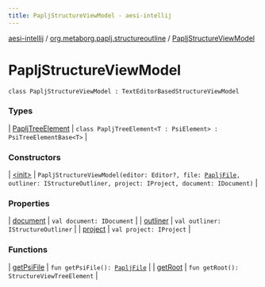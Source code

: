 ```yaml
---
title: PapljStructureViewModel - aesi-intellij
---
```


[aesi-intellij](../../index.html) / [org.metaborg.paplj.structureoutline](../index.html) / [PapljStructureViewModel](.)

# PapljStructureViewModel

`class PapljStructureViewModel : TextEditorBasedStructureViewModel`

### Types

| [PapljTreeElement](-paplj-tree-element/index.html) | `class PapljTreeElement<T : PsiElement> : PsiTreeElementBase<T>` |

### Constructors

| [&lt;init&gt;](-init-.html) | `PapljStructureViewModel(editor: Editor?, file: `[`PapljFile`](../../org.metaborg.paplj.psi/-paplj-file/index.html)`, outliner: IStructureOutliner, project: IProject, document: IDocument)` |

### Properties

| [document](document.html) | `val document: IDocument` |
| [outliner](outliner.html) | `val outliner: IStructureOutliner` |
| [project](project.html) | `val project: IProject` |

### Functions

| [getPsiFile](get-psi-file.html) | `fun getPsiFile(): `[`PapljFile`](../../org.metaborg.paplj.psi/-paplj-file/index.html) |
| [getRoot](get-root.html) | `fun getRoot(): StructureViewTreeElement` |

